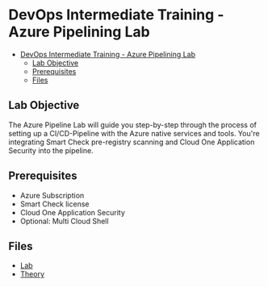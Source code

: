 # DevOps Intermediate Training - Azure Pipelining Lab

- [DevOps Intermediate Training - Azure Pipelining Lab](#devops-intermediate-training---azure-pipelining-lab)
  - [Lab Objective](#lab-objective)
  - [Prerequisites](#prerequisites)
  - [Files](#files)

## Lab Objective

The Azure Pipeline Lab will guide you step-by-step through the process of setting up a CI/CD-Pipeline with the Azure native services and tools. You're integrating Smart Check pre-registry scanning and Cloud One Application Security into the pipeline.

## Prerequisites

- Azure Subscription
- Smart Check license
- Cloud One Application Security
- Optional: Multi Cloud Shell

## Files

- [Lab](./pipelining.md)
- [Theory](./theory.md)